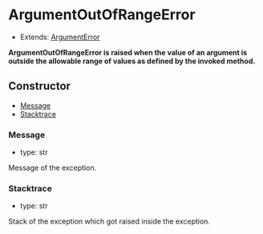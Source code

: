 # ArgumentOutOfRangeError

- Extends: [ArgumentError](./doc/api/python/exceptions/argumenterror.md)

**ArgumentOutOfRangeError is raised when the value of an argument is outside the allowable range of values as defined by the invoked method.**

## Constructor<!-- {docsify-ignore} -->
- [Message](#message)
- [Stacktrace](#stacktrace)


### Message
- type: str

Message of the exception.


### Stacktrace
- type: str

Stack of the exception which got raised inside the exception.